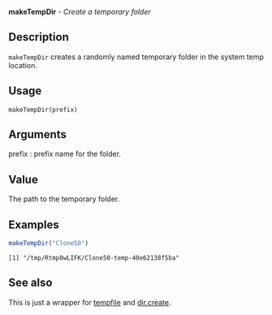 





**makeTempDir** - *Create a temporary folder*

Description
--------------------

`makeTempDir` creates a randomly named temporary folder in the 
system temp location.

Usage
--------------------

```
makeTempDir(prefix)
```

Arguments
-------------------

prefix
:   prefix name for the folder.



Value
-------------------

The path to the temporary folder.



Examples
-------------------

```R
makeTempDir("Clone50")
```


```
[1] "/tmp/Rtmp0wLIFK/Clone50-temp-40e62138f5ba"

```



See also
-------------------

This is just a wrapper for [tempfile](http://www.inside-r.org/r-doc/base/tempfile) and 
[dir.create](http://www.inside-r.org/r-doc/base/files2).



